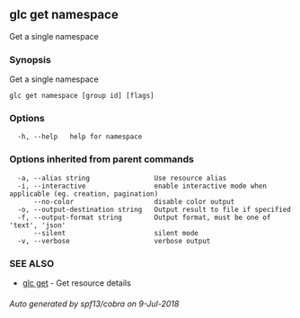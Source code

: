 ## glc get namespace

Get a single namespace

### Synopsis

Get a single namespace

```
glc get namespace [group id] [flags]
```

### Options

```
  -h, --help   help for namespace
```

### Options inherited from parent commands

```
  -a, --alias string                Use resource alias
  -i, --interactive                 enable interactive mode when applicable (eg. creation, pagination)
      --no-color                    disable color output
  -o, --output-destination string   Output result to file if specified
  -f, --output-format string        Output format, must be one of 'text', 'json'
      --silent                      silent mode
  -v, --verbose                     verbose output
```

### SEE ALSO

* [glc get](glc_get.md)	 - Get resource details

###### Auto generated by spf13/cobra on 9-Jul-2018
